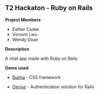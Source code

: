 T2 Hackaton - Ruby on Rails
---

**Project Members**
- Esther Csoke
- Vincent Lieu
- Wendy Doan

**Description**

A chat app made with Ruby on Rails.

**Gems used**

- [Bulma](https://github.com/joshuajansen/bulma-rails) - CSS framework

- [Devise](https://github.com/heartcombo/devise) - Authentication solution for Rails


